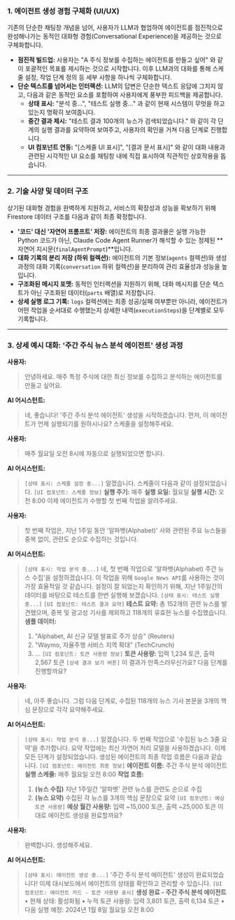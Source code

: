 ### **1. 에이전트 생성 경험 구체화 (UI/UX)**

기존의 단순한 채팅창 개념을 넘어, 사용자가 LLM과 협업하여 에이전트를 점진적으로 완성해나가는 동적인 대화형 경험(Conversational Experience)을 제공하는 것으로 구체화합니다.

* **점진적 빌드업:** 사용자는 "A 주식 정보를 수집하는 에이전트를 만들고 싶어" 와 같이 포괄적인 목표를 제시하는 것으로 시작합니다. 이후 LLM과의 대화를 통해 스케줄 설정, 작업 단계 정의 등 세부 사항을 하나씩 구체화합니다.
* **단순 텍스트를 넘어서는 인터랙션:** LLM의 답변은 단순한 텍스트 응답에 그치지 않고, 다음과 같은 동적인 요소를 포함하여 사용자에게 풍부한 피드백을 제공합니다.
    * **상태 표시:** "분석 중...", "테스트 실행 중..." 과 같이 현재 시스템이 무엇을 하고 있는지 명확히 보여줍니다.
    * **중간 결과 제시:** "테스트 결과 100개의 뉴스가 검색되었습니다." 와 같이 각 단계의 실행 결과를 요약하여 보여주고, 사용자의 확인을 거쳐 다음 단계로 진행합니다.
    * **UI 컴포넌트 연동:** "\[스케줄 UI 표시\]", "\[결과 문서 표시\]" 와 같이 대화 내용과 관련된 시각적인 UI 요소를 채팅창 내에 직접 표시하여 직관적인 상호작용을 돕습니다.

---

### **2. 기술 사양 및 데이터 구조**

상기된 대화형 경험을 완벽하게 지원하고, 서비스의 확장성과 성능을 확보하기 위해 Firestore 데이터 구조를 다음과 같이 최종 확정합니다.

* **'코드' 대신 '자연어 프롬프트' 저장:** 에이전트의 최종 결과물은 실행 가능한 Python 코드가 아닌, Claude Code Agent Runner가 해석할 수 있는 정제된 **자연어 지시문(`finalAgentPrompt`)**입니다.
* **대화 기록의 분리 저장 (하위 컬렉션):** 에이전트의 기본 정보(`agents` 컬렉션)와 생성 과정의 대화 기록(`conversation` 하위 컬렉션)을 분리하여 관리 효율성과 성능을 높입니다.
* **구조화된 메시지 포맷:** 동적인 인터랙션을 지원하기 위해, 대화 메시지를 단순 텍스트가 아닌 구조화된 데이터(`parts` 배열)로 저장합니다.
* **상세 실행 로그 기록:** `logs` 컬렉션에는 최종 성공/실패 여부뿐만 아니라, 에이전트가 어떤 작업을 순서대로 수행했는지 상세한 내역(`executionSteps`)을 단계별로 모두 기록합니다.

---

### **3. 상세 예시 대화: '주간 주식 뉴스 분석 에이전트' 생성 과정**

**사용자:**
> 안녕하세요. 매주 특정 주식에 대한 최신 정보를 수집하고 분석하는 에이전트를 만들고 싶어요.

**AI 어시스턴트:**
> 네, 좋습니다! '주간 주식 분석 에이전트' 생성을 시작하겠습니다. 먼저, 이 에이전트가 언제 실행되기를 원하시나요? 스케줄을 설정해주세요.

**사용자:**
> 매주 월요일 오전 8시에 자동으로 실행되었으면 합니다.

**AI 어시스턴트:**
> `[상태 표시: 스케줄 설정 중...]`
> 알겠습니다. 스케줄이 다음과 같이 설정되었습니다.
> `[UI 컴포넌트: 스케줄 정보]`
> **실행 주기:** 매주
> **실행 요일:** 월요일
> **실행 시간:** 오전 8:00
> 이제 에이전트가 수행할 첫 번째 작업을 알려주세요.

**사용자:**
> 첫 번째 작업은, 지난 1주일 동안 '알파벳(Alphabet)' 사와 관련된 주요 뉴스들을 중복 없이, 관련도 순으로 수집하는 것입니다.

**AI 어시스턴트:**
> `[상태 표시: 작업 분석 중...]`
> 네, 첫 번째 작업으로 '알파벳(Alphabet) 주간 뉴스 수집'을 설정하겠습니다. 이 작업을 위해 `Google News API`를 사용하는 것이 가장 효율적일 것 같습니다. 설정이 잘 되었는지 확인하기 위해, 지난 1주일간의 데이터를 바탕으로 테스트를 한번 실행해 보겠습니다.
> `[상태 표시: 테스트 실행 중...]`
> `[UI 컴포넌트: 테스트 결과 요약]`
> **테스트 요약:** 총 152개의 관련 뉴스를 발견했으며, 중복 및 광고성 기사를 제외하고 118개의 유효한 뉴스를 수집했습니다.
> **샘플 데이터:**
> 1. "Alphabet, AI 신규 모델 발표로 주가 상승" (Reuters)
> 2. "Waymo, 자율주행 서비스 지역 확대" (TechCrunch)
> 3. ...
> `[UI 컴포넌트: 토큰 사용량 정보]`
> **토큰 사용량:** 입력 1,234 토큰, 출력 2,567 토큰
> `[상세 결과 보기 버튼]`
> 이 결과가 만족스러우신가요? 다음 단계를 진행할까요?

**사용자:**
> 네, 아주 좋습니다. 그럼 다음 단계로, 수집된 118개의 뉴스 기사 본문을 3개의 핵심 문장으로 각각 요약해주세요.

**AI 어시스턴트:**
> `[상태 표시: 작업 분석 중...]`
> 알겠습니다. 두 번째 작업으로 '수집된 뉴스 3줄 요약'을 추가합니다. 요약 작업에는 최신 자연어 처리 모델을 사용하겠습니다.
> 이제 모든 단계가 설정되었습니다. 생성된 에이전트의 최종 작업 흐름은 다음과 같습니다.
> `[UI 컴포넌트: 에이전트 최종 정보]`
> **에이전트 이름:** 주간 주식 분석 에이전트
> **실행 스케줄:** 매주 월요일 오전 8:00
> **작업 흐름:**
> 1. **(뉴스 수집)** 지난 1주일간 '알파벳' 관련 뉴스를 관련도 순으로 수집
> 2. **(뉴스 요약)** 수집된 각 뉴스를 3개의 핵심 문장으로 요약
> `[UI 컴포넌트: 예상 토큰 사용량]`
> **예상 월간 사용량:** 입력 ~15,000 토큰, 출력 ~25,000 토큰
> 이대로 에이전트 생성을 완료할까요?

**사용자:**
> 완벽합니다. 생성해주세요.

**AI 어시스턴트:**
> `[상태 표시: 에이전트 생성 중...]`
> '주간 주식 분석 에이전트' 생성이 완료되었습니다! 이제 대시보드에서 에이전트의 상태를 확인하고 관리할 수 있습니다.
> `[UI 컴포넌트: 에이전트 카드 - 토큰 사용량 표시]`
> **생성 완료 - 주간 주식 분석 에이전트**
> • 현재 상태: 활성화됨
> • 누적 토큰 사용량: 입력 3,801 토큰, 출력 6,134 토큰
> • 다음 실행 예정: 2024년 1월 8일 월요일 오전 8:00